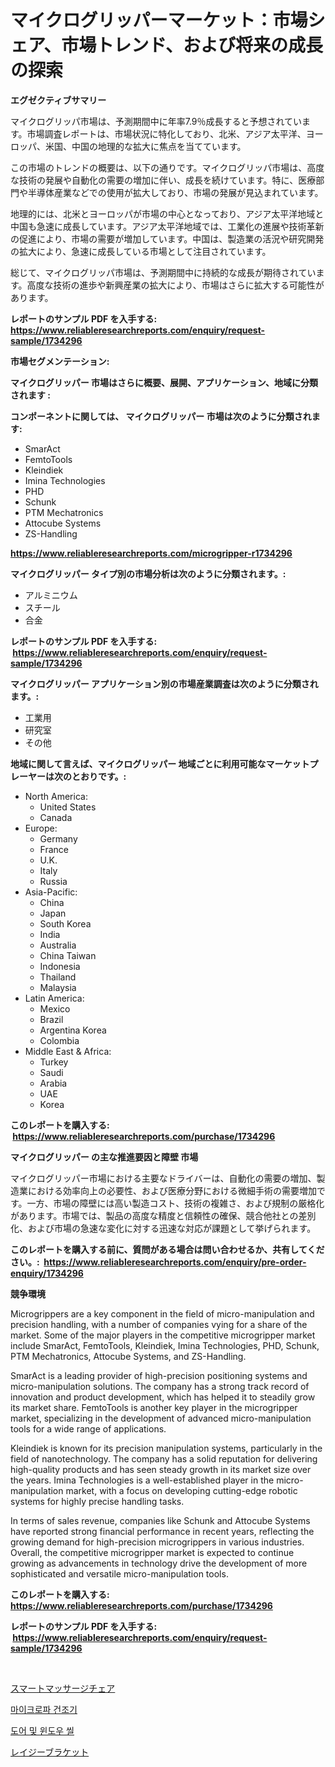 <p><h1>マイクログリッパーマーケット：市場シェア、市場トレンド、および将来の成長の探索</h1></p><p><strong>エグゼクティブサマリー</strong></p>
<p><p>マイクログリッパ市場は、予測期間中に年率7.9％成長すると予想されています。市場調査レポートは、市場状況に特化しており、北米、アジア太平洋、ヨーロッパ、米国、中国の地理的な拡大に焦点を当てています。</p><p>この市場のトレンドの概要は、以下の通りです。マイクログリッパ市場は、高度な技術の発展や自動化の需要の増加に伴い、成長を続けています。特に、医療部門や半導体産業などでの使用が拡大しており、市場の発展が見込まれています。</p><p>地理的には、北米とヨーロッパが市場の中心となっており、アジア太平洋地域と中国も急速に成長しています。アジア太平洋地域では、工業化の進展や技術革新の促進により、市場の需要が増加しています。中国は、製造業の活況や研究開発の拡大により、急速に成長している市場として注目されています。</p><p>総じて、マイクログリッパ市場は、予測期間中に持続的な成長が期待されています。高度な技術の進歩や新興産業の拡大により、市場はさらに拡大する可能性があります。</p></p>
<p><strong>レポートのサンプル PDF を入手する: <a href="https://www.reliableresearchreports.com/enquiry/request-sample/1734296">https://www.reliableresearchreports.com/enquiry/request-sample/1734296</a></strong></p>
<p><strong>市場セグメンテーション:</strong></p>
<p><strong> マイクログリッパー 市場はさらに概要、展開、アプリケーション、地域に分類されます :</strong></p>
<p><strong>コンポーネントに関しては、 マイクログリッパー 市場は次のように分類されます: &nbsp;</strong></p>
<p><ul><li>SmarAct</li><li>FemtoTools</li><li>Kleindiek</li><li>Imina Technologies</li><li>PHD</li><li>Schunk</li><li>PTM Mechatronics</li><li>Attocube Systems</li><li>ZS-Handling</li></ul></p>
<p><strong><a href="https://www.reliableresearchreports.com/microgripper-r1734296">https://www.reliableresearchreports.com/microgripper-r1734296</a></strong></p>
<p><strong> マイクログリッパー タイプ別の市場分析は次のように分類されます。:</strong></p>
<p><ul><li>アルミニウム</li><li>スチール</li><li>合金</li></ul></p>
<p><strong>レポートのサンプル PDF を入手する: &nbsp;<a href="https://www.reliableresearchreports.com/enquiry/request-sample/1734296">https://www.reliableresearchreports.com/enquiry/request-sample/1734296</a></strong></p>
<p><strong> マイクログリッパー アプリケーション別の市場産業調査は次のように分類されます。:</strong></p>
<p><ul><li>工業用</li><li>研究室</li><li>その他</li></ul></p>
<p><strong>地域に関して言えば、マイクログリッパー 地域ごとに利用可能なマーケットプレーヤーは次のとおりです。:</strong></p>
<p><ul>
    <li>
        North America:
        <ul>
            <li>United States</li>
            <li>Canada</li>
        </ul>
    </li>
    <li>
        Europe:
        <ul>
            <li>Germany</li>
            <li>France</li>
            <li>U.K.</li>
            <li>Italy</li>
            <li>Russia</li>
        </ul>
    </li>
    <li>
        Asia-Pacific:
        <ul>
            <li>China</li>
            <li>Japan</li>
            <li>South Korea</li>
            <li>India</li>
            <li>Australia</li>
            <li>China Taiwan</li>
            <li>Indonesia</li>
            <li>Thailand</li>
            <li>Malaysia</li>
        </ul>
    </li>
    <li>
        Latin America:
        <ul>
            <li>Mexico</li>
            <li>Brazil</li>
            <li>Argentina Korea</li>
            <li>Colombia</li>
        </ul>
    </li>
    <li>
        Middle East & Africa:
        <ul>
            <li>Turkey</li>
            <li>Saudi</li>
            <li>Arabia</li>
            <li>UAE</li>
            <li>Korea</li>
        </ul>
    </li>
    </ul></p>
<p><strong>このレポートを購入する: &nbsp;<a href="https://www.reliableresearchreports.com/purchase/1734296">https://www.reliableresearchreports.com/purchase/1734296</a></strong></p>
<p><strong>マイクログリッパー の主な推進要因と障壁 市場</strong></p>
<p><p>マイクログリッパー市場における主要なドライバーは、自動化の需要の増加、製造業における効率向上の必要性、および医療分野における微細手術の需要増加です。一方、市場の障壁には高い製造コスト、技術の複雑さ、および規制の厳格化があります。市場では、製品の高度な精度と信頼性の確保、競合他社との差別化、および市場の急速な変化に対する迅速な対応が課題として挙げられます。</p></p>
<p><strong>このレポートを購入する前に、質問がある場合は問い合わせるか、共有してください。:&nbsp; <a href="https://www.reliableresearchreports.com/enquiry/pre-order-enquiry/1734296">https://www.reliableresearchreports.com/enquiry/pre-order-enquiry/1734296</a></strong></p>
<p><strong>競争環境</strong></p>
<p><p>Microgrippers are a key component in the field of micro-manipulation and precision handling, with a number of companies vying for a share of the market. Some of the major players in the competitive microgripper market include SmarAct, FemtoTools, Kleindiek, Imina Technologies, PHD, Schunk, PTM Mechatronics, Attocube Systems, and ZS-Handling.</p><p>SmarAct is a leading provider of high-precision positioning systems and micro-manipulation solutions. The company has a strong track record of innovation and product development, which has helped it to steadily grow its market share. FemtoTools is another key player in the microgripper market, specializing in the development of advanced micro-manipulation tools for a wide range of applications.</p><p>Kleindiek is known for its precision manipulation systems, particularly in the field of nanotechnology. The company has a solid reputation for delivering high-quality products and has seen steady growth in its market size over the years. Imina Technologies is a well-established player in the micro-manipulation market, with a focus on developing cutting-edge robotic systems for highly precise handling tasks.</p><p>In terms of sales revenue, companies like Schunk and Attocube Systems have reported strong financial performance in recent years, reflecting the growing demand for high-precision microgrippers in various industries. Overall, the competitive microgripper market is expected to continue growing as advancements in technology drive the development of more sophisticated and versatile micro-manipulation tools.</p></p>
<p><strong>このレポートを購入する: &nbsp; <a href="https://www.reliableresearchreports.com/purchase/1734296">https://www.reliableresearchreports.com/purchase/1734296</a></strong></p>
<p><strong>レポートのサンプル PDF を入手する: &nbsp;<a href="https://www.reliableresearchreports.com/enquiry/request-sample/1734296">https://www.reliableresearchreports.com/enquiry/request-sample/1734296</a></strong><strong></strong></p>
<p>&nbsp;</p>
<p><p><a href="https://medium.com/@rocklobster885/%E3%82%B9%E3%83%9E%E3%83%BC%E3%83%88%E3%83%9E%E3%83%83%E3%82%B5%E3%83%BC%E3%82%B8%E3%83%81%E3%82%A7%E3%82%A2%E5%B8%82%E5%A0%B4%E3%81%AF-%E5%B8%82%E5%A0%B4%E3%82%B7%E3%82%A7%E3%82%A2-%E5%B8%82%E5%A0%B4%E5%8B%95%E5%90%91-%E5%B8%82%E5%A0%B4%E6%88%90%E9%95%B7%E3%81%AB%E9%96%A2%E3%81%99%E3%82%8B%E6%83%85%E5%A0%B1%E3%82%92%E6%8F%90%E4%BE%9B%E3%81%97%E3%81%BE%E3%81%99-2f4d59602df3">スマートマッサージチェア</a></p><p><a href="https://medium.com/@achimcoteanu1/2024%EB%85%84%EB%B6%80%ED%84%B0-2031%EB%85%84%EA%B9%8C%EC%A7%80%EC%9D%98-%EB%A7%88%EC%9D%B4%ED%81%AC%EB%A1%9C%ED%8C%8C-%EA%B1%B4%EC%A1%B0%EA%B8%B0-%EC%8B%9C%EC%9E%A5-%EB%B6%84%EC%84%9D-%EB%B0%8F-%EA%B7%9C%EB%AA%A8-%EC%A0%84%EB%A7%9D-c0cade4ddf4e">마이크로파 건조기</a></p><p><a href="https://medium.com/@joananitzsche/%EB%AC%B8%EA%B3%BC-%EC%B0%BD%EB%AC%B8-%EB%B4%89%EC%9D%B8-%EC%8B%9C%EC%9E%A5-%EA%B2%BD%EC%9F%81-%EB%B6%84%EC%84%9D-%EC%8B%9C%EC%9E%A5-%EB%8F%99%ED%96%A5-%EB%B0%8F-2031%EB%85%84%EA%B9%8C%EC%A7%80%EC%9D%98-%EC%98%88%EC%B8%A1-ff0f69c96d50">도어 및 윈도우 씰</a></p><p><a href="https://medium.com/@kaitlensen45645/%E6%80%A0%E6%83%B0%E3%81%AA%E3%83%96%E3%83%A9%E3%82%B1%E3%83%83%E3%83%88%E5%B8%82%E5%A0%B4%E3%82%B7%E3%82%A7%E3%82%A2%E3%81%AE%E5%A4%89%E5%8C%96%E3%81%A8%E5%B8%82%E5%A0%B4%E6%88%90%E9%95%B7%E3%83%88%E3%83%AC%E3%83%B3%E3%83%892024%E5%B9%B4-2031%E5%B9%B4-9c752f5f28ac">レイジーブラケット</a></p></p>